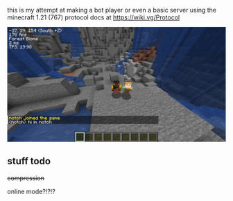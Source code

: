 this is my attempt at making a bot player or even a basic server using the minecraft 1.21 (767) protocol docs at https://wiki.vg/Protocol

![Screenshot](./screenshot.png)

## stuff todo
~~compression~~

online mode?!?!?
